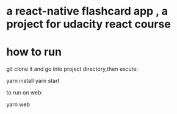# a react-native flashcard app , a project for udacity react course

# how to run

git clone it and go into project directory,then excute:

yarn install
yarn start

to run on web:

yarn web